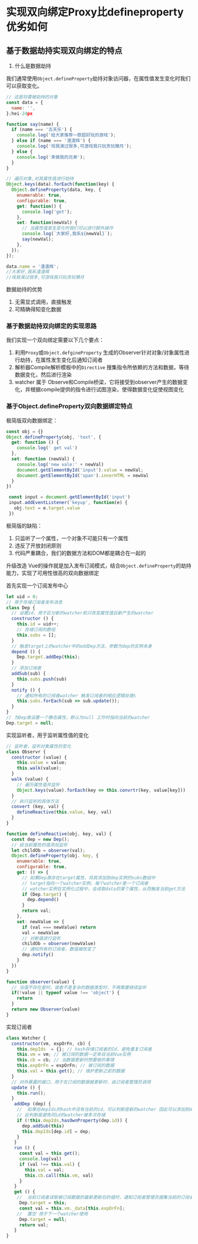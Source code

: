 # 实现双向绑定Proxy比defineproperty优劣如何


## 基于数据劫持实现双向绑定的特点

1. 什么是数据劫持

我们通常使用`Object.defineProperty`劫持对象访问器，在属性值发生变化时我们可以获取变化。

````javascript
// 这是将要被劫持的对象
const data = {
  name: '',
};hei-24px

function say(name) {
  if (name === '古天乐') {
    console.log('给大家推荐一款超好玩的游戏');
  } else if (name === '渣渣辉') {
    console.log('戏我演过很多,可游戏我只玩贪玩懒月');
  } else {
    console.log('来做我的兄弟');
  }
}

// 遍历对象,对其属性值进行劫持
Object.keys(data).forEach(function(key) {
  Object.defineProperty(data, key, {
    enumerable: true,
    configurable: true,
    get: function() {
      console.log('get');
    },
    set: function(newVal) {
      // 当属性值发生变化时我们可以进行额外操作
      console.log(`大家好,我系${newVal}`);
      say(newVal);
    },
  });
});

data.name = '渣渣辉';
//大家好,我系渣渣辉
//戏我演过很多,可游戏我只玩贪玩懒月

````

数据劫持的优势
1. 无需显式调用，直接触发
2. 可精确得知变化数据

### 基于数据劫持双向绑定的实现思路

我们实现一个双向绑定需要以下几个要点：
1. 利用`Proxy`或`Object.defgineProperty` 生成的Observer针对对象/对象属性进行劫持，在属性发生变化后通知订阅者
2. 解析器Compile解析模板中的`Directive` 搜集指令所依赖的方法和数据，等待数据变化，然后进行渲染
3. watcher 属于 Observe和Compile桥梁，它将接受到observer产生的数据变化，并根据compile提供的指令进行试图渲染，使得数据变化促使视图变化


### 基于Object.defineProperty双向数据绑定特点

极简版双向数据绑定：

````javascript
const obj = {}
Object.defineProperty(obj, 'text', {
  get: function () {
    console.log(' get val')
  },
  set: function (newVal) {
    console.log('new vale:' + newVal)
    document.getElementById('input').value = newVal;
    document.getElementById('span').innerHTML = newVal
  }
})

 const input = document.getElementById('input')
 input.addEventListener('keyup', function(e) {
   obj.text = e.target.value
 })
````

极简版的缺陷： 
1. 只监听了一个属性，一个对象不可能只有一个属性
2. 违反了开放封闭原则
3. 代码严重耦合，我们的数据方法和DOM都是耦合在一起的

升级改造
Vue的操作就是加入发布订阅模式，结合`Object.defineProperty`的劫持能力，实现了可用性很高的双向数据绑定

首先实现一个订阅发布中心 
````javascript
let uid = 0;
// 用于存储订阅者发布消息
class Dep {
  // 设置id，用于区分新的watcher和只改变属性值后新产生的watcher
  constructor () {
    this.id = uid++;
    // 存储订阅的数组
    this.subs = [];
  }
  // 触发target上的watcher中的addDep方法，参数为dep的实例本身
  depend () {
    Dep.target.addDep(this);
  }
  // 添加订阅者
  addSub(sub) {
    this.subs.push(sub)
  }
  notify () {
    // 通知所有的订阅者watcher 触发订阅者的相应逻辑处理s
    this.subs.forEach(sub => sub.update());
  }
}
// 为Dep类设置一个静态属性，默认为null 工作时指向当前的watcher
Dep.target = null;
````

实现监听者，用于监听属性值的变化

````javascript
// 监听者，监听对象属性的变化
class Observr {
  constructor (value) {
    this.value = value;
    this.walk(value);
  }
  walk (value) {
    // 遍历属性值并监听
    Object.keys(value).forEach(key => this.convrtr(key, value[key]))
  }
  // 执行监听的具体方法
  convert (key, val) {
    defineReactive(this.value, key, val)
  }
}

function defineReactive(obj, key, val) {
  const dep = new Dep();
  // 给当前属性的值添加监听
  let childOb = observer(val);
  Object.defineProperty(obj. key, {      
    enumerable: true,
    configurable: true,
    get: () => {
      // 如果Dep类存在target属性，将其添加到dep实例的subs数组中
      // target指向一个watcher实例，每个watcher是一个订阅者
      // watcher实例在实例化过程中，会读取data的某个属性，从而触发当前get方法
      if (Dep.target) {
        dep.depend()
      }
      return val;
    },
    set: newValue => {
      if (val === newValue) return
      val = newValue
      // 对新值进行监听
      childOb = observer(newValue)
      // 通知所有的订阅者，数值被改变了
      dep.notify()
    }
  })
}

function observer(value) {
  // 当值不存在是时，或者不是复杂的数据类型时，不再需要继续监听
  if(!value || typeof value !== 'object') {
    return
  }
  return new Observer(value)
}
````

实现订阅者

````javascript
class Watcher {
  constructor(vm, expOrFn, cb) {
    this.depIds  = {}; // hash存储订阅者的Id，避免重复订阅者
    this.vm = vm; // 被订阅的数据一定来自当前Vue实例
    this.cb = cb; // 当数据更新时想要做的事情
    this.expOrFn = expOrFn; // 被订阅的数据
    this.val = this.get(); // 维护更新之前的数据
  }
  // 对外暴露的接口，用于在订阅的数据被更新时，由订阅者管理员调用
  update () {
    this.run();
  }
   addDep (dep) {
    //  如果在depIds的hash中没有当前的id，可以判断是新的watcher 因此可以添加到dep的数组中存储，
    // 此判断是避免同id的watcher被多次存储
    if (!this.depIds,hasOwnProperty(dep.id)) {
      dep.addSub(this)
      this.depIds[dep.id] = dep;
    }
   }
   run () {
     const val = this.get();
     console.log(val)
     if (val !== this.val) {
       this.val = val;
       this.cb.call(this.vm, val)
     }
   }
   get () {
    //  当前订阅者读取被订阅数据的最新更新后的值时，通知订阅者管理员搜集当前的订阅者
     Dep.target = this;
     const val = this.vm._data[this.expOrFn];
    //  置空 用于下一个watcher使用
     Dep.target = null;
     return val;
   }
}
````


